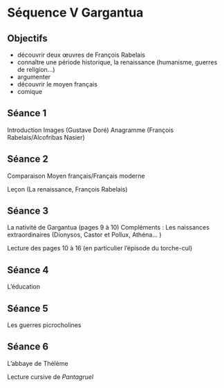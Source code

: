 # Séquence V Gargantua

## Objectifs

- découvrir deux œuvres de François Rabelais
- connaître une période historique, la renaissance (humanisme, guerres de religion...)
- argumenter
- découvrir le moyen français
- comique

## Séance 1
Introduction
Images (Gustave Doré)
Anagramme (François Rabelais/Alcofribas Nasier)

## Séance 2
Comparaison Moyen français/Français moderne

Leçon (La renaissance, François Rabelais)

## Séance 3
La nativité de Gargantua (pages 9 à 10)
Compléments : Les naissances extraordinaires (Dionysos, Castor et Pollux, Athéna... )

Lecture des pages 10 à 16 (en particulier l’épisode du torche-cul)

## Séance 4
L’éducation

## Séance 5
Les guerres picrocholines

## Séance 6
L’abbaye de Thélème

Lecture cursive de *Pantagruel*